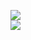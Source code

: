 [![](https://img.shields.io/badge/Made%20With-Github%20Spray-lightgrey.svg?style=for-the-badge&logo=github)](https://github.com/Annihil/github-spray#10906)  
[![](https://i.imgur.com/2DrTn0Z.gif)](https://github.com/Annihil/github-spray)
